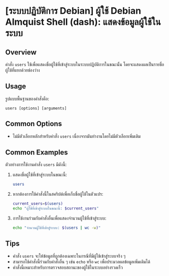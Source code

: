 # [ระบบปฏิบัติการ Debian] ผู้ใช้ Debian Almquist Shell (dash): แสดงข้อมูลผู้ใช้ในระบบ

## Overview
คำสั่ง `users` ใช้เพื่อแสดงชื่อผู้ใช้ที่เข้าสู่ระบบในระบบปฏิบัติการในขณะนั้น โดยจะแสดงผลเป็นรายชื่อผู้ใช้ที่แยกด้วยช่องว่าง

## Usage
รูปแบบพื้นฐานของคำสั่งคือ:

```
users [options] [arguments]
```

## Common Options
- ไม่มีตัวเลือกหลักสำหรับคำสั่ง `users` เนื่องจากมันทำงานโดยไม่มีตัวเลือกเพิ่มเติม

## Common Examples
ตัวอย่างการใช้งานคำสั่ง `users` มีดังนี้:

1. แสดงชื่อผู้ใช้ที่เข้าสู่ระบบในขณะนี้:
   ```sh
   users
   ```

2. หากต้องการใช้คำสั่งนี้ในสคริปต์เพื่อเก็บชื่อผู้ใช้ในตัวแปร:
   ```sh
   current_users=$(users)
   echo "ผู้ใช้ที่เข้าสู่ระบบในขณะนี้: $current_users"
   ```

3. การใช้งานร่วมกับคำสั่งอื่นเพื่อแสดงจำนวนผู้ใช้ที่เข้าสู่ระบบ:
   ```sh
   echo "จำนวนผู้ใช้ที่เข้าสู่ระบบ: $(users | wc -w)"
   ```

## Tips
- คำสั่ง `users` จะให้ข้อมูลที่ถูกต้องเฉพาะในกรณีที่มีผู้ใช้เข้าสู่ระบบจริง ๆ
- สามารถใช้คำสั่งนี้ร่วมกับคำสั่งอื่น ๆ เช่น `echo` หรือ `wc` เพื่อประมวลผลข้อมูลเพิ่มเติมได้
- คำสั่งนี้เหมาะสำหรับการตรวจสอบสถานะของผู้ใช้ในระบบอย่างรวดเร็ว